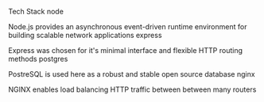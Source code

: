 Tech Stack
node

Node.js provides an asynchronous event-driven runtime environment for building scalable network applications
express

Express was chosen for it's minimal interface and flexible HTTP routing methods
postgres

PostreSQL is used here as a robust and stable open source database
nginx

NGINX enables load balancing HTTP traffic between between many routers

